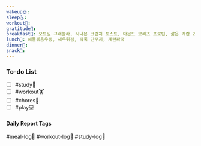 ```yaml
---
wakeup🌞: 
sleep🌜: 
workout💪: 
gratitude🙏: 
breakfast🍳: 오트밀 그래놀라, 시나몬 크런치 토스트, 아몬드 브리즈 프로틴, 삶은 계란 2개
lunch🍚: 해물볶음우동, 새우튀김, 깍둑 단무지, 계란파국
dinner🥗: 
snack🍬:
---
```

### To-do List
- [ ] #study📓
- [ ] #workout🏋️
- [ ] #chores🧺 
- [ ] #play💻

#### Daily Report Tags
#meal-log📝 #workout-log💪 #study-log📓 

